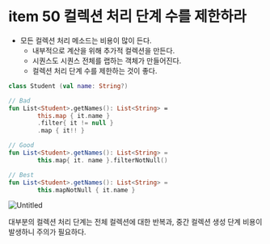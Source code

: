 # item 50 컬렉션 처리 단계 수를 제한하라

- 모든 컬렉션 처리 메소드는 비용이 많이 든다.
    - 내부적으로 계산을 위해 추가적 컬렉션을 만든다.
    - 시퀀스도 시퀀스 전체를 랩하는 객체가 만들어진다.
    - 컬렉션 처리 단계 수를 제한하는 것이 좋다.

```kotlin
class Student (val name: String?)

// Bad
fun List<Student>.getNames(): List<String> = 
		this.map { it.name }
		.filter{ it != null }
		.map { it!! }

// Good
fun List<Student>.getNames(): List<String> = 
		this.map{ it. name }.filterNotNull()

// Best
fun List<Student>.getNames(): List<String> = 
		this.mapNotNull { it.name }
```

![Untitled](item%2050%20%E1%84%8F%E1%85%A5%E1%86%AF%E1%84%85%E1%85%A6%E1%86%A8%E1%84%89%E1%85%A7%E1%86%AB%20%E1%84%8E%E1%85%A5%E1%84%85%E1%85%B5%20%E1%84%83%E1%85%A1%E1%86%AB%E1%84%80%E1%85%A8%20%E1%84%89%E1%85%AE%E1%84%85%E1%85%B3%E1%86%AF%20%E1%84%8C%E1%85%A6%E1%84%92%E1%85%A1%E1%86%AB%E1%84%92%E1%85%A1%E1%84%85%E1%85%A1%20144d4a18b191463aafe418fe4f56f039/Untitled.png)

대부분의 컬렉션 처리 단계는 전체 컬렉션에 대한 반복과, 중간 컬렉션 생성 단계 비용이 발생하니 주의가 필요하다.